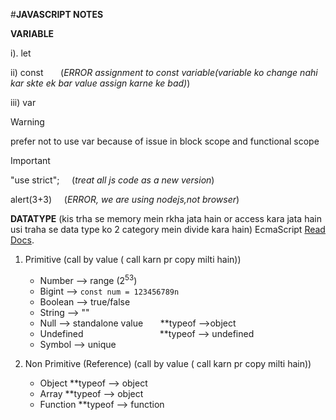 #**JAVASCRIPT NOTES**

**VARIABLE**

i). let

ii) const &nbsp; &nbsp; &nbsp; (*ERROR assignment to const variable(variable ko change nahi kar skte ek bar value assign karne ke bad)*)

iii) var
> [!WARNING]
> prefer not to use var because of issue in block scope and functional scope

>[!IMPORTANT]
>
>"use strict"; &nbsp; &nbsp;    (*treat all js code as a new version*)
>
> alert(3+3)   &nbsp; &nbsp;     (*ERROR, we are using nodejs,not browser*)


**DATATYPE**   (kis trha se memory mein rkha jata hain or access kara jata hain usi traha se data type ko 2 category mein divide kara hain)
EcmaScript [Read Docs](https://ecma-international.org/publications-and-standards/standards/ecma-262/).
1. Primitive  (call by value ( call karn pr copy milti hain))
     - Number       --> range (2<sup>53</sup>)
     - Bigint      --> ```const num = 123456789n```
     - Boolean     --> true/false
     - String      --> ""
     - Null        --> standalone value   &nbsp; &nbsp; &nbsp; **typeof -->object
     - Undefined      &nbsp; &nbsp; &nbsp; &nbsp; &nbsp;  &nbsp; &nbsp; &nbsp; &nbsp; &nbsp; &nbsp; &nbsp; &nbsp; &nbsp; &nbsp; **typeof --> undefined
     - Symbol      --> unique

1. Non Primitive (Reference)  (call by value ( call karn pr copy milti hain))
     - Object       **typeof --> object
     - Array        **typeof --> object
     - Function     **typeof --> function
  




